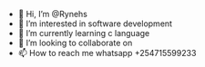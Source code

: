 - 👋 Hi, I’m @Rynehs
- 👀 I’m interested in software development
- 🌱 I’m currently learning c language
- 💞️ I’m looking to collaborate on 
- 📫 How to reach me whatsapp +254715599233

<!---
Rynehs/Rynehs is a ✨ special ✨ repository because its `README.md` (this file) appears on your GitHub profile.
You can click the Preview link to take a look at your changes.
--->

